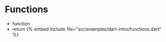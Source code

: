 # Functions

* function
* return
{% embed include file="src/examples/dart-intro/functions.dart" %}



